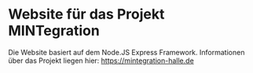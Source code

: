 # Website für das Projekt MINTegration

Die Website basiert auf dem Node.JS Express Framework. Informationen über das Projekt liegen hier:
https://mintegration-halle.de
